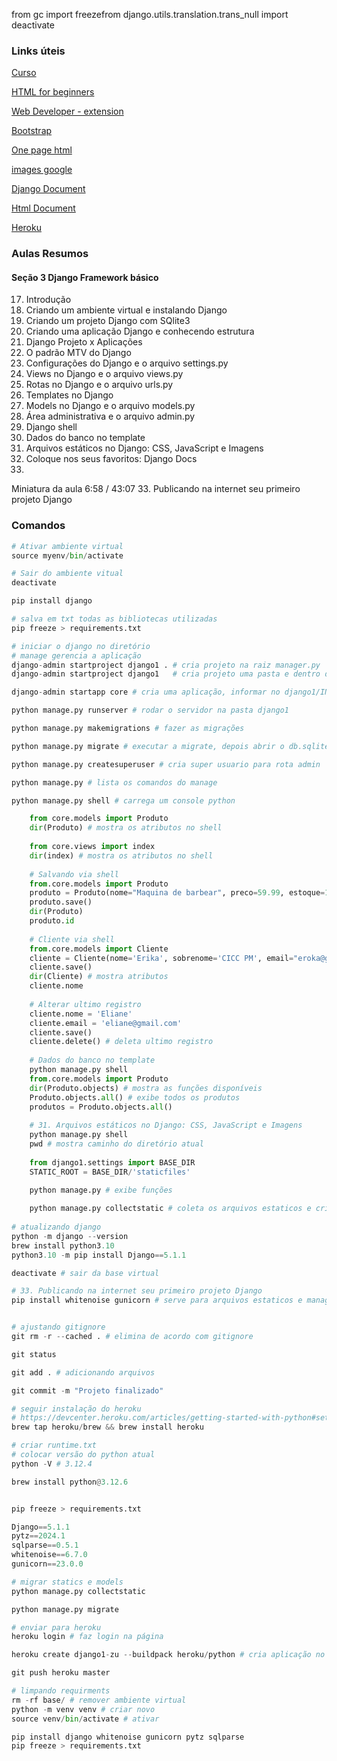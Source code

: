 from gc import freezefrom django.utils.translation.trans_null import deactivate

### Links úteis

[Curso](https://www.udemy.com/course/programacao-web-com-django-framework-do-basico-ao-avancado/)

[HTML for beginners](https://html.com/)

[Web Developer - extension](https://chromewebstore.google.com/detail/web-developer/bfbameneiokkgbdmiekhjnmfkcnldhhm?hl=pt-BR&pli=1)

[Bootstrap](https://getbootstrap.com/)

[One page html](https://onepagelove.com/templates/free-templates)

[images google](https://images.google.com/)

[Django Document](https://docs.djangoproject.com/en/5.1/)

[Html Document](https://developer.mozilla.org/en-US/docs/Web/HTML/Element/div)

[Heroku](https://www.heroku.com/)


### Aulas Resumos

#### Seção 3 Django Framework básico

17. Introdução
18. Criando um ambiente virtual e instalando Django
19. Criando um projeto Django com SQlite3 
20. Criando uma aplicação Django e conhecendo estrutura
21. Django Projeto x Aplicações
22. O padrão MTV do Django
23. Configurações do Django e o arquivo settings.py
24. Views no Django e o arquivo views.py
25. Rotas no Django e o arquivo urls.py
26. Templates no Django
27. Models no Django e o arquivo models.py
28. Área administrativa e o arquivo admin.py
29. Django shell
30. Dados do banco no template 
31. Arquivos estáticos no Django: CSS, JavaScript e Imagens
32. Coloque nos seus favoritos: Django Docs
33. 
Miniatura da aula
6:58 / 43:07
33. Publicando na internet seu primeiro projeto Django

### Comandos

```Python
# Ativar ambiente virtual
source myenv/bin/activate

# Sair do ambiente vitual
deactivate

pip install django

# salva em txt todas as bibliotecas utilizadas
pip freeze > requirements.txt

# iniciar o django no diretório
# manage gerencia a aplicação
django-admin startproject django1 . # cria projeto na raiz manager.py
django-admin startproject django1   # cria projeto uma pasta e dentro dela manager.py

django-admin startapp core # cria uma aplicação, informar no django1/INSTALLED_APPS, bem como templates

python manage.py runserver # rodar o servidor na pasta django1

python manage.py makemigrations # fazer as migrações

python manage.py migrate # executar a migrate, depois abrir o db.sqlite3

python manage.py createsuperuser # cria super usuario para rota admin

python manage.py # lista os comandos do manage

python manage.py shell # carrega um console python

    from core.models import Produto
    dir(Produto) # mostra os atributos no shell
    
    from core.views import index
    dir(index) # mostra os atributos no shell
    
    # Salvando via shell
    from.core.models import Produto
    produto = Produto(nome="Maquina de barbear", preco=59.99, estoque=1)
    produto.save()
    dir(Produto)
    produto.id
    
    # Cliente via shell
    from.core.models import Cliente
    cliente = Cliente(nome='Erika', sobrenome='CICC PM', email="eroka@gmail.com")
    cliente.save()
    dir(Cliente) # mostra atributos
    cliente.nome
    
    # Alterar ultimo registro
    cliente.nome = 'Eliane'
    cliente.email = 'eliane@gmail.com'
    cliente.save()
    cliente.delete() # deleta ultimo registro
    
    # Dados do banco no template
    python manage.py shell
    from.core.models import Produto
    dir(Produto.objects) # mostra as funções disponíveis
    Produto.objects.all() # exibe todos os produtos
    produtos = Produto.objects.all()
    
    # 31. Arquivos estáticos no Django: CSS, JavaScript e Imagens
    python manage.py shell
    pwd # mostra caminho do diretório atual
    
    from django1.settings import BASE_DIR
    STATIC_ROOT = BASE_DIR/'staticfiles'
    
    python manage.py # exibe funções

    python manage.py collectstatic # coleta os arquivos estaticos e cria uma pasta
    
# atualizando django
python -m django --version
brew install python3.10
python3.10 -m pip install Django==5.1.1

deactivate # sair da base virtual

# 33. Publicando na internet seu primeiro projeto Django
pip install whitenoise gunicorn # serve para arquivos estaticos e manage


# ajustando gitignore
git rm -r --cached . # elimina de acordo com gitignore

git status 

git add . # adicionando arquivos

git commit -m "Projeto finalizado"

# seguir instalação do heroku
# https://devcenter.heroku.com/articles/getting-started-with-python#set-up
brew tap heroku/brew && brew install heroku

# criar runtime.txt
# colocar versão do python atual
python -V # 3.12.4

brew install python@3.12.6


pip freeze > requirements.txt

Django==5.1.1
pytz==2024.1
sqlparse==0.5.1
whitenoise==6.7.0
gunicorn==23.0.0

# migrar statics e models
python manage.py collectstatic

python manage.py migrate

# enviar para heroku
heroku login # faz login na página

heroku create django1-zu --buildpack heroku/python # cria aplicação no heroku, cuidado com nome para evitar conflito

git push heroku master

# limpando requirments
rm -rf base/ # remover ambiente virtual
python -m venv venv # criar novo
source venv/bin/activate # ativar

pip install django whitenoise gunicorn pytz sqlparse
pip freeze > requirements.txt

```
